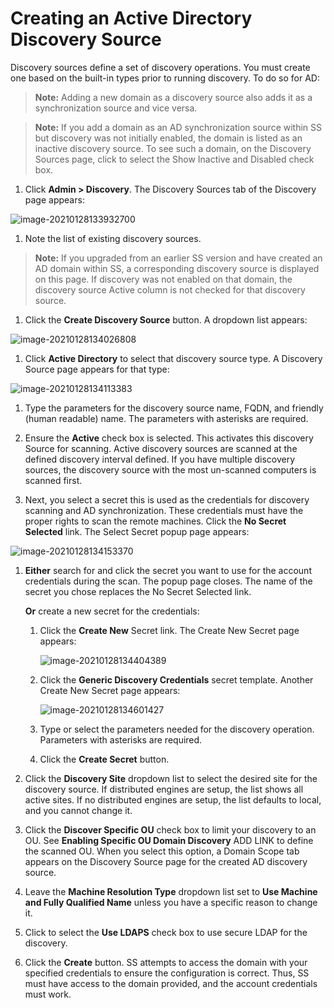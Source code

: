 [title]: # (Creating an Active Directory Discovery Source)
[tags]: # (discovery,active directory,discovery source)
[priority]: # (1000)

# Creating an Active Directory Discovery Source

Discovery sources define a set of discovery operations. You must create one based on the built-in types prior to running discovery. To do so for AD:

> **Note:** Adding a new domain as a discovery source also adds it as a synchronization source and vice versa.

> **Note:** If you add a domain as an AD synchronization source within SS but discovery was not initially enabled, the domain is listed as an inactive discovery source. To see such a domain, on the Discovery Sources page, click to select the Show Inactive and Disabled check box.

1.  Click **Admin \> Discovery**. The Discovery Sources tab of the Discovery page appears:

   ![image-20210128133932700](images/image-20210128133932700.png)

1.  Note the list of existing discovery sources.

   > **Note:** If you upgraded from an earlier SS version and have created an AD domain within SS, a corresponding discovery source is displayed on this page. If discovery was not enabled on that domain, the discovery source Active column is not checked for that discovery source.

1.  Click the **Create Discovery Source** button. A dropdown list appears:

   ![image-20210128134026808](images/image-20210128134026808.png)

1.  Click **Active Directory** to select that discovery source type. A Discovery Source page appears for that type:

   ![image-20210128134113383](images/image-20210128134113383.png)

1.  Type the parameters for the discovery source name, FQDN, and friendly (human readable) name. The parameters with asterisks are required.

1.  Ensure the **Active** check box is selected. This activates this discovery Source for scanning. Active discovery sources are scanned at the defined discovery interval defined. If you have multiple discovery sources, the discovery source with the most un-scanned computers is scanned first.

1.  Next, you select a secret this is used as the credentials for discovery scanning and AD synchronization. These credentials must have the proper rights to scan the remote machines. Click the **No Secret Selected** link. The Select Secret popup page appears:

   ![image-20210128134153370](images/image-20210128134153370.png)

1.  **Either** search for and click the secret you want to use for the account credentials during the scan. The popup page closes. The name of the secret you chose replaces the No Secret Selected link.
   
      **Or** create a new secret for the credentials:

      1. Click the **Create New** Secret link. The Create New Secret page appears:

         ![image-20210128134404389](images/image-20210128134404389.png)

      1. Click the **Generic Discovery Credentials** secret template. Another Create New Secret page appears:

         ![image-20210128134601427](images/image-20210128134601427.png)

      1. Type or select the parameters needed for the discovery operation. Parameters with asterisks are required.

      1. Click the **Create Secret** button.

1.  Click the **Discovery Site** dropdown list to select the desired site for the discovery source. If distributed engines are setup, the list shows all active sites. If no distributed engines are setup, the list defaults to local, and you cannot change it.

1. Click the **Discover Specific OU** check box to limit your discovery to an OU. See **Enabling Specific OU Domain Discovery** ADD LINK to define the scanned OU. When you select this option, a Domain Scope tab appears on the Discovery Source page for the created AD discovery source.

1. Leave the **Machine Resolution Type** dropdown list set to **Use Machine and Fully Qualified Name** unless you have a specific reason to change it.

1. Click to select the **Use LDAPS** check box to use secure LDAP for the discovery.

1. Click the **Create** button. SS attempts to access the domain with your specified credentials to ensure the configuration is correct. Thus, SS must have access to the domain provided, and the account credentials must work.
